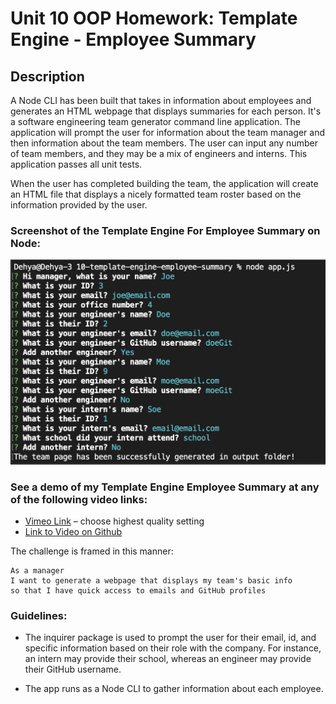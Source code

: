 # Unit 10 OOP Homework: Template Engine - Employee Summary

## Description

A Node CLI has been built that takes in information about employees and generates an HTML webpage that displays summaries for each person. It's a software engineering team generator command line application. The application will prompt the user for information about the team manager and then information about the team members. The user can input any number of team members, and they may be a mix of engineers and interns. This application passes all unit tests.

When the user has completed building the team, the application will create an HTML file that displays a nicely formatted team roster based on the information provided by the user.

### Screenshot of the Template Engine For Employee Summary on Node:
<img src="10-template-engine-employee-summary-node.png" alt="Node application in use prompting for employee data">

### See a demo of my Template Engine Employee Summary at any of the following video links:
* [Vimeo Link](https://vimeo.com/454214713) – choose highest quality setting
* [Link to Video on Github](https://github.com/jennifoo/10-template-engine-employee-summary/blob/master/10-template-engine-employee-summary-video-sm.mov)

The challenge is framed in this manner:

```
As a manager
I want to generate a webpage that displays my team's basic info
so that I have quick access to emails and GitHub profiles
```

### Guidelines:

* The inquirer package is used to prompt the user for their email, id, and specific information based on their role with the company. For instance, an intern may provide their school, whereas an engineer may provide their GitHub username.

* The app runs as a Node CLI to gather information about each employee.
